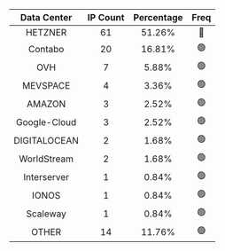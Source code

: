 | Data Center | IP Count | Percentage | Freq |
|:------------:|:--------:|:-----------:|:-----:|
| HETZNER | 61 | 51.26% | 🔴 |
| Contabo | 20 | 16.81% | 🟢 |
| OVH | 7 | 5.88% | 🟢 |
| MEVSPACE | 4 | 3.36% | 🟢 |
| AMAZON | 3 | 2.52% | 🟢 |
| Google-Cloud | 3 | 2.52% | 🟢 |
| DIGITALOCEAN | 2 | 1.68% | 🟢 |
| WorldStream | 2 | 1.68% | 🟢 |
| Interserver | 1 | 0.84% | 🟢 |
| IONOS | 1 | 0.84% | 🟢 |
| Scaleway | 1 | 0.84% | 🟢 |
| OTHER | 14 | 11.76% | 🟢 |